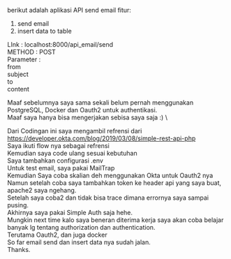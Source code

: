 berikut adalah aplikasi API send email
fitur:
1. send email
2. insert data to table

LInk : localhost:8000/api_email/send \
METHOD : POST \
Parameter : \
from \
subject \
to \
content

Maaf sebelumnya saya sama sekali belum pernah menggunakan PostgreSQL, Docker dan Oauth2 untuk authentikasi. \
Maaf saya hanya bisa mengerjakan sebisa saya saja :) \

Dari Codingan ini saya mengambil refrensi dari https://developer.okta.com/blog/2019/03/08/simple-rest-api-php  \
Saya ikuti flow nya sebagai refrensi  \
Kemudian saya code ulang sesuai kebutuhan  \
Saya tambahkan configurasi .env  \
Untuk test email, saya pakai MailTrap \
Kemudian Saya coba skalian deh menggunakan Okta untuk Oauth2 nya \
Namun setelah coba saya tambahkan token ke header api yang saya buat, \
apache2 saya ngehang. \
Setelah saya coba2 dan tidak bisa trace dimana errornya saya sampai pusing. \
Akhirnya saya pakai Simple Auth saja hehe. \
Mungkin next time kalo saya beneran diterima kerja saya akan coba belajar banyak lg tentang authorization dan authentication. \
Terutama Oauth2, dan juga docker \
So far email send dan insert data nya sudah jalan. \
Thanks.


